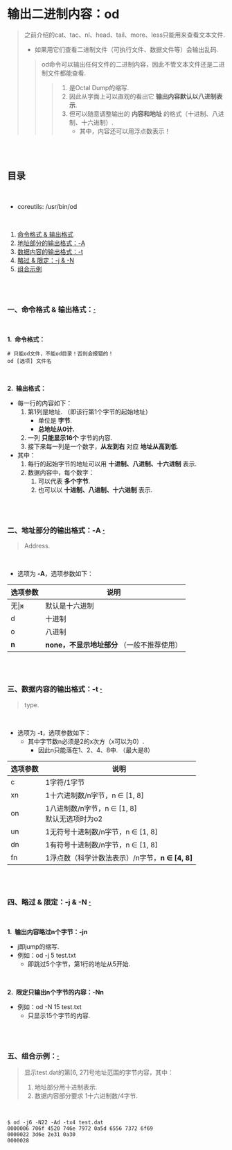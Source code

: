 # 输出二进制内容：od
> 之前介绍的cat、tac、nl、head、tail、more、less只能用来查看文本文件.
>
> - 如果用它们查看二进制文件（可执行文件、数据文件等）会输出乱码.
>
>> od命令可以输出任何文件的二进制内容，因此不管文本文件还是二进制文件都能查看.
>>
>>> 1. 是Octal Dump的缩写.
>>> 2. 因此从字面上可以直观的看出它 **输出内容默认以八进制表示**.
>>> 3. 但可以随意调整输出的 **内容和地址** 的格式（十进制、八进制、十六进制）.
>>>    - 其中，内容还可以用浮点数表示！

<br><br>

## 目录

<br>

- coreutils: /usr/bin/od

<br>

1. [命令格式 & 输出格式](#一命令格式--输出格式)
2. [地址部分的输出格式：-A](#二地址部分的输出格式-a--)
3. [数据内容的输出格式：-t](#三数据内容的输出格式-t)
4. [略过 & 限定：-j & -N](#四略过--限定-j---n--)
5. [组合示例](#五组合示例)

<br><br>

### 一、命令格式 & 输出格式：[·](#目录)

<br>

**1.&nbsp; 命令格式：**

```Shell
# 只能od文件，不能od目录！否则会报错的！
od [选项] 文件名
```

<br>

**2.&nbsp; 输出格式：**

- 每一行的内容如下：
   1. 第1列是地址. （即该行第1个字节的起始地址）
      - 单位是 **字节**.
      - **总地址从0计.**
   2. 一列 **只能显示16个** 字节的内容.
   3. 接下来每一列是一个数字，**从左到右** 对应 **地址从高到低**.
- 其中：
   1. 每行的起始字节的地址可以用 **十进制、八进制、十六进制** 表示.
   2. 数据内容中，每个数字：
      1. 可以代表 **多个字节**.
      2. 也可以以 **十进制、八进制、十六进制** 表示.

<br><br>

### 二、地址部分的输出格式：-A  [·](#目录)
> Address.

<br>

- 选项为 **-A**，选项参数如下：

| 选项参数 | 说明 |
| --- | --- |
| 无\|~~x~~ | 默认是十六进制 |
| d | 十进制 |
| o | 八进制 |
| **n** | **none，不显示地址部分** （一般不推荐使用）|

<br><br>

### 三、数据内容的输出格式：-t  [·](#目录)
> type.

<br>

- 选项为 **-t**，选项参数如下：
   - 其中字节数n必须是2的x次方（x可以为0）.
      - 因此n只能落在1、2、4、8中. （最大是8）

| 选项参数 | 说明 |
| --- | --- |
| c | 1字符/1字节 |
| xn | 1十六进制数/n字节，n ∈ [1, 8] |
| on | 1八进制数/n字节，n ∈ [1, 8]<br>默认无选项时为o2 |
| un | 1无符号十进制数/n字节，n ∈ [1, 8] |
| dn | 1有符号十进制数/n字节，n ∈ [1, 8] |
| fn | 1浮点数（科学计数法表示）/n字节，**n ∈ [4, 8]** |

<br><br>

### 四、略过 & 限定：-j & -N  [·](#目录)

<br>

**1.&nbsp; 输出内容略过n个字节：-jn**

- j即jump的缩写.
- 例如：od -j 5 test.txt
   - 即跳过5个字节，第1行的地址从5开始.

<br>

**2.&nbsp; 限定只输出n个字节的内容：-Nn**

- 例如：od -N 15 test.txt
   - 只显示15个字节的内容.

<br><br>

### 五、组合示例：[·](#目录)
> 显示test.dat的第[6, 27]号地址范围的字节内容，其中：
>
> 1. 地址部分用十进制表示.
> 2. 数据内容部分要求 1十六进制数/4字节.

<br>

```Shell
$ od -j6 -N22 -Ad -tx4 test.dat
0000006 706f 4520 746e 7972 0a5d 6556 7372 6f69
0000022 3d6e 2e31 0a30
0000028
```
